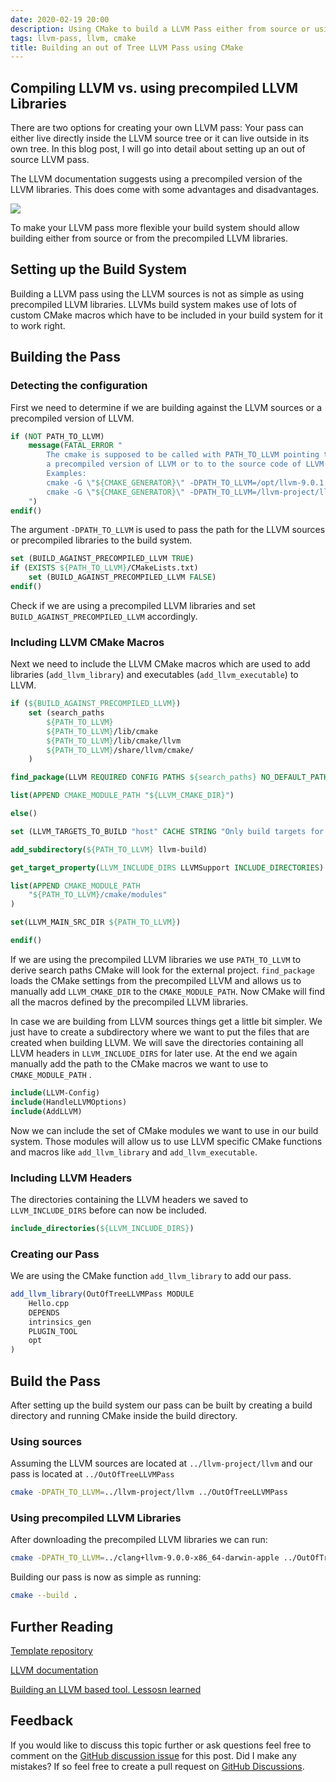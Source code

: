 ```yaml
---
date: 2020-02-19 20:00
description: Using CMake to build a LLVM Pass either from source or using a precompiled version of LLVM
tags: llvm-pass, llvm, cmake
title: Building an out of Tree LLVM Pass using CMake
---
```


## Compiling LLVM vs. using precompiled LLVM Libraries

There are two options for creating your own LLVM pass: Your pass can either live directly inside the LLVM source tree or it can live outside in its own tree. In this blog post, I will go into detail about setting up an out of source LLVM pass.

The LLVM documentation suggests using a precompiled version of the LLVM libraries. This does come with some advantages and disadvantages.

![](/images/table.svg)


To make your LLVM pass more flexible your build system should allow building either from source or from the precompiled LLVM libraries.

## Setting up the Build System

Building a LLVM pass using the LLVM sources is not as simple as using precompiled LLVM libraries.
LLVMs build system makes use of lots of custom CMake macros which have to be included in your build system for it to work right.

## Building the Pass

### Detecting the configuration

First we need to determine if we are building against the LLVM sources or a precompiled version of LLVM.
```cmake
if (NOT PATH_TO_LLVM)
    message(FATAL_ERROR " 
        The cmake is supposed to be called with PATH_TO_LLVM pointing to
        a precompiled version of LLVM or to to the source code of LLVM
        Examples:
        cmake -G \"${CMAKE_GENERATOR}\" -DPATH_TO_LLVM=/opt/llvm-9.0.1 ${CMAKE_SOURCE_DIR}
        cmake -G \"${CMAKE_GENERATOR}\" -DPATH_TO_LLVM=/llvm-project/llvm ${CMAKE_SOURCE_DIR}
    ")
endif()
```
The argument `-DPATH_TO_LLVM` is used to pass the path for the LLVM sources or precompiled libraries to the build system.

```cmake
set (BUILD_AGAINST_PRECOMPILED_LLVM TRUE)
if (EXISTS ${PATH_TO_LLVM}/CMakeLists.txt)
    set (BUILD_AGAINST_PRECOMPILED_LLVM FALSE)
endif()
```
Check if we are using a precompiled LLVM libraries and set `BUILD_AGAINST_PRECOMPILED_LLVM` accordingly.

### Including LLVM CMake Macros

Next we need to include the LLVM CMake macros which are used to add libraries (`add_llvm_library`) and executables (`add_llvm_executable`) to LLVM.

```cmake
if (${BUILD_AGAINST_PRECOMPILED_LLVM})
    set (search_paths
        ${PATH_TO_LLVM}
        ${PATH_TO_LLVM}/lib/cmake
        ${PATH_TO_LLVM}/lib/cmake/llvm
        ${PATH_TO_LLVM}/share/llvm/cmake/
    )

find_package(LLVM REQUIRED CONFIG PATHS ${search_paths} NO_DEFAULT_PATH)

list(APPEND CMAKE_MODULE_PATH "${LLVM_CMAKE_DIR}")

else()

set (LLVM_TARGETS_TO_BUILD "host" CACHE STRING "Only build targets for host architecture" FORCE)

add_subdirectory(${PATH_TO_LLVM} llvm-build)

get_target_property(LLVM_INCLUDE_DIRS LLVMSupport INCLUDE_DIRECTORIES)

list(APPEND CMAKE_MODULE_PATH
    "${PATH_TO_LLVM}/cmake/modules"
)

set(LLVM_MAIN_SRC_DIR ${PATH_TO_LLVM})

endif()
```
If we are using the precompiled LLVM libraries we use `PATH_TO_LLVM` to derive search paths CMake will look for the external project.
`find_package` loads the CMake settings from the precompiled LLVM and allows us to manually add `LLVM_CMAKE_DIR` to the `CMAKE_MODULE_PATH`. Now CMake will find all the macros defined by the precompiled LLVM libraries.

In case we are building from LLVM sources things get a little bit simpler. We just have to create a subdirectory where we want to put the files that are created when building LLVM. We will save the directories containing all LLVM headers in `LLVM_INCLUDE_DIRS` for later use. At the end we again manually add the path to the CMake macros we want to use to  `CMAKE_MODULE_PATH` .

```cmake
include(LLVM-Config)
include(HandleLLVMOptions)
include(AddLLVM)
```
Now we can include the set of CMake modules we want to use in our build system. Those modules will allow us to use LLVM specific CMake functions and macros like `add_llvm_library` and `add_llvm_executable`.

### Including LLVM Headers

The directories containing the LLVM headers we saved to `LLVM_INCLUDE_DIRS` before can now be included.
```cmake
include_directories(${LLVM_INCLUDE_DIRS})
```

### Creating our Pass

We are using the CMake function `add_llvm_library` to add our pass.
```cmake
add_llvm_library(OutOfTreeLLVMPass MODULE
    Hello.cpp
    DEPENDS
    intrinsics_gen
    PLUGIN_TOOL
    opt
)
```

## Build the Pass

After setting up the build system our pass can be built by creating a build directory and running CMake inside the build directory.

### Using sources

Assuming the LLVM sources are located at `../llvm-project/llvm` and our pass is located at `../OutOfTreeLLVMPass`
```bash
cmake -DPATH_TO_LLVM=../llvm-project/llvm ../OutOfTreeLLVMPass
```

### Using precompiled LLVM Libraries

After downloading the precompiled LLVM libraries we can run:
```bash
cmake -DPATH_TO_LLVM=../clang+llvm-9.0.0-x86_64-darwin-apple ../OutOfTreeLLVMPass
```

Building our pass is now as simple as running:
```bash
cmake --build .
```

## Further Reading

[Template repository](https://github.com/tgymnich/OutOfTreeLLVMPass)

[LLVM documentation](https://llvm.org/docs/CMake.html#developing-llvm-passes-out-of-source)

[Building an LLVM based tool. Lessosn learned](https://lowlevelbits.org/building-an-llvm-based-tool.-lessons-learned/)


## Feedback

If you would like to discuss this topic further or ask questions feel free to comment on the [GitHub discussion issue](https://github.com/tgymnich/BasicBlog/issues/1) for this post.
Did I make any mistakes? If so feel free to create a pull request on [GitHub Discussions](https://github.com/tgymnich/BasicBlog/discussions/10).
